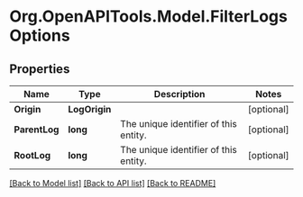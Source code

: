 
# Org.OpenAPITools.Model.FilterLogsOptions

## Properties

Name | Type | Description | Notes
------------ | ------------- | ------------- | -------------
**Origin** | **LogOrigin** |  | [optional] 
**ParentLog** | **long** | The unique identifier of this entity. | [optional] 
**RootLog** | **long** | The unique identifier of this entity. | [optional] 

[[Back to Model list]](../README.md#documentation-for-models)
[[Back to API list]](../README.md#documentation-for-api-endpoints)
[[Back to README]](../README.md)

